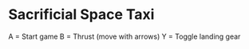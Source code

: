 Sacrificial Space Taxi
======================

 A = Start game
 B = Thrust (move with arrows)
 Y = Toggle landing gear
